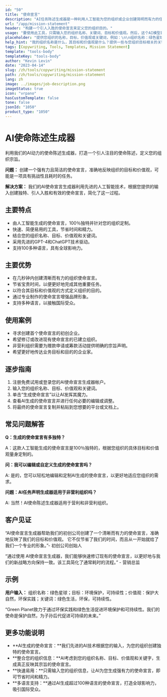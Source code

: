 ```yaml
---
id: "50"
title: "使命宣言"
description: "AI任务陈述生成器是一种利用人工智能为您的组织或企业创建简明而有力的任务陈述的工具。通过提供一些关键词和目标，生成器将自动生成符合您组织的目标和价值观的任务陈述。"
url: "/app/mission-statement"
header: "构建一个引人入胜的使命宣言来定义您的组织目的。"
usage: "要使用此工具，只需输入您的组织名称、关键词、目标和价值观。然后，这个AI模型将根据您的输入生成清晰、独特且引人入胜的使命宣言。"
placeholder: "提供您组织的名称，目标，价值观或关键词，例如：\n\n组织名称：绿色星球\n目标：环境保护，可持续性\n价值观：保护自然，环保实践\n关键词：绿色生活，环保，可持续性"
help_hint: "我的组织名称是什么，其目标和价值观是什么？提供一些与您组织目标相关的关键词，然后我们的平台将根据您的输入生成一份使命声明。"
tags: [Copywriting, Tools, Templates, Mission Statement]
template: "tools-body"
templateKey: "tools-body"
author: "Kevin Levin"
date: "2023-04-14"
slug: /zh/tools/copywriting/mission-statement
path: /zh/tools/copywriting/mission-statement
lang: zh
image: ../images/job-description.png
imageStatus: true
icon: "vrpano"
hasCustomTemplate: false
tone: false
jsonId: "1050"
product_type: "1050"
---
```


# AI使命陈述生成器

利用我们的AI动力的使命陈述生成器，打造一个引人注目的使命陈述，定义您的组织宗旨。

**问题：** 创建一个强有力且简洁的使命宣言，准确地反映组织的目标和价值观，可能是一项具有挑战性且耗时的任务。

**解决方案：** 我们的AI使命宣言生成器利用先进的人工智能技术，根据您提供的输入创建独特、引人入胜和有效的使命宣言，简化了这一过程。

## 主要特点

- 由人工智能生成的使命宣言，100％独特并针对您的组织定制。
- 快速、简便易用的工具，节省时间和精力。
- 结合您的组织名称、目标、价值观和关键词。
- 采用先进的GPT-4和ChatGPT技术驱动。
- 支持100多种语言，具有全球影响力。

## 主要优势

- 在几秒钟内创建清晰而有力的组织使命宣言。
- 节省宝贵时间，以便更好地完成其他重要任务。
- 以符合其目标和价值观的方式定义组织的目的。
- 通过专业制作的使命宣言增强品牌形象。
- 支持多种语言，以接触国际受众。

## 使用案例

- 寻求创建首个使命宣言的初创企业。
- 希望修订或改进现有使命宣言的已建立组织。
- 非营利组织需要为赠款申请或筹款活动提供明确的宗旨声明。
- 希望更好地传达业务目标和目的的企业家。

## 逐步指南

1. 注册免费试用或登录您的AI使命宣言生成器帐户。
2. 输入您的组织名称、目标、价值观和关键词。
3. 单击“生成使命宣言”以让AI发挥其魔力。
4. 查看AI生成的使命宣言并进行任何必要的编辑或调整。
5. 将最终的使命宣言复制并粘贴到您想要的平台或文档上。

## 常见问题解答

**Q：生成的使命宣言有多独特？**

A：这款人工智能生成的使命宣言是100％独特的，根据您组织的具体目标和价值观量身定制的。

**问：我可以编辑或自定义生成的使命宣言吗？**

A: 是的，您可以轻松地编辑和定制AI生成的使命宣言，以更好地适应您组织的需求。

**问题：AI任务声明生成器适用于非营利组织吗？**

A: 当然！AI使命陈述生成器适用于营利和非营利组织。

## 客户见证

“AI使命宣言生成器帮助我们的初创公司创建了一个清晰而有力的使命宣言，准确地反映了我们的目标和价值观。 它不仅节省了我们的时间，而且从一开始就给了我们一个专业的形象。”- 初创公司创始人

“通过使用 AI使命宣言生成器，我们能够快速修订现有的使命宣言，以更好地与我们的新战略方向保持一致。该工具简化了通常耗时的流程。” - 营销总监

## 示例

**用户输入：** 组织名称：绿色星球；目标：环境保护，可持续性；价值观：保护大自然，环保实践；关键词：绿色生活，环保，可持续性。

“Green Planet致力于通过环保实践和绿色生活促进环境保护和可持续性。我们的使命是保护自然，为子孙后代促进可持续的未来。”

## 更多功能说明

- **AI生成的使命宣言：**我们先进的AI技术根据您的输入，为您的组织创建独特的使命宣言。
- **整合您的组织信息：**AI考虑到您的组织名称、目标、价值观和关键字，生成真正反映其宗旨的使命宣言。
- **快速易用：**只需输入您的组织信息，让AI为您生成强有力的使命宣言，即可节省时间和精力。
- **多语言支持：**通过AI生成超过100种语言的使命宣言，打造全球影响力，吸引国际受众。
